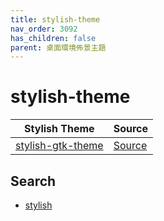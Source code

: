 ```yaml
---
title: stylish-theme
nav_order: 3092
has_children: false
parent: 桌面環境佈景主題
---
```



# stylish-theme

| Stylish Theme | Source |
| --- | --- |
| [stylish-gtk-theme](https://samwhelp.github.io/note-about-theme/read/desktop-theme/gtk-theme/stylish-gtk-theme.html) | [Source](https://github.com/vinceliuice/stylish-gtk-theme) |


## Search

* [stylish](https://github.com/vinceliuice?tab=repositories&q=stylish)
